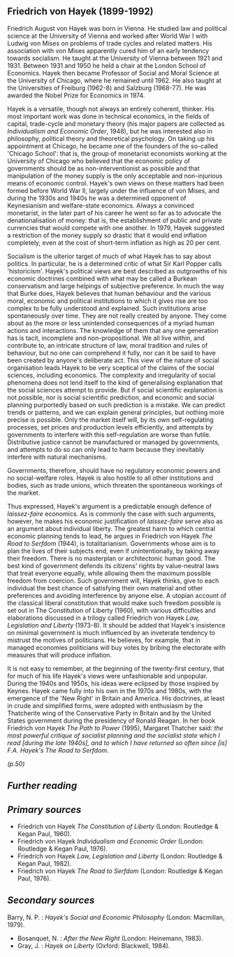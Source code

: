 ## **Friedrich von Hayek (1899-1992)**

Friedrich August von Hayek was born in Vienna. He studied law and political science at the University of Vienna and worked after World War I with Ludwig von Mises on problems of trade cycles and related matters. His association with von Mises apparently cured him of an early tendency towards socialism. He taught at the University of Vienna between 1921 and 1931. Between 1931 and 1950 he held a chair at the London School of Economics. Hayek then became Professor of Social and Moral Science at the University of Chicago, where he remained until 1962. He also taught at the Universities of Freiburg (1962-8) and Salzburg (1968-77). He was awarded the Nobel Prize for Economics in 1974.

Hayek is a versatile, though not always an entirely coherent, thinker. His most important work was done in technical economics, in the fields of capital, trade-cycle and monetary theory (his major papers are collected as *Individualism and Economic Order*, 1948), but he was interested also in philosophy, political theory and theoretical psychology. On taking up his appointment at Chicago, he became one of the founders of the so-called 'Chicago School': that is, the group of monetarist economists working at the University of Chicago who believed that the economic policy of governments should be as non-interventionist as possible and that manipulation of the money supply is the only acceptable and non-injurious means of economic control. Hayek's own views on these matters had been formed before World War II, largely under the influence of von Mises, and during the 1930s and 1940s he was a determined opponent of Keynesianism and welfare-state economics. Always a convinced monetarist, in the later part of his career he went so far as to advocate the denationalisation of money: that is, the establishment of public and private currencies that would compete with one another. In 1979, Hayek suggested a restriction of the money supply so drastic that it would end inflation completely, even at the cost of short-term inflation as high as 20 per cent.

Socialism is the ulterior target of much of what Hayek has to say about politics. In particular, he is a determined critic of what Sir Karl Popper calls 'historicism'. Hayek's political views are best described as outgrowths of his economic doctrines combined with what may be called a Burkean conservatism and large helpings of subjective preference. In much the way that Burke does, Hayek believes that human behaviour and the various moral, economic and political institutions to which it gives rise are too complex to be fully understood and explained. Such institutions arise spontaneously over time. They are not really created by anyone. They come about as the more or less unintended consequences of a myriad human actions and interactions. The knowledge of them that any one generation has is tacit, incomplete and non-propositional. We all live within, and contribute to, an intricate structure of law, moral tradition and rules of behaviour, but no one can comprehend it fully, nor can it be said to have been created by anyone's deliberate act. This view of the nature of social organisation leads Hayek to be very sceptical of the claims of the social sciences, including economics. The complexity and irregularity of social phenomena does not lend itself to the kind of generalising explanation that the social sciences attempt to provide. But if social scientific explanation is not possible, nor is social scientific prediction, and economic and social planning purportedly based on such prediction is a mistake. We can predict trends or patterns, and we can explain general principles, but nothing more precise is possible. Only the market itself will, by its own self-regulating processes, set prices and production levels efficiently, and attempts by governments to interfere with this self-regulation are worse than futile. Distributive justice cannot be manufactured or managed by governments, and attempts to do so can only lead to harm because they inevitably interfere with natural mechanisms.

Governments, therefore, should have no regulatory economic powers and no social-welfare roles. Hayek is also hostile to all other institutions and bodies, such as trade unions, which threaten the spontaneous workings of the market.

Thus expressed, Hayek's argument is a predictable enough defence of *laissez-faire* economics. As is commonly the case with such arguments, however, he makes his economic justification of *laissez-faire* serve also as an argument about individual liberty. The greatest harm to which central economic planning tends to lead, he argues in Friedrich von Hayek *The Road to Serfdom* (1944), is totalitarianism. Governments whose aim is to plan the lives of their subjects end, even if unintentionally, by taking away their freedom. There is no masterplan or architectonic human good. The best kind of government defends its citizens' rights by value-neutral laws that treat everyone equally, while allowing them the maximum possible freedom from coercion. Such government will, Hayek thinks, give to each individual the best chance of satisfying their own material and other preferences and avoiding interference by anyone else. A utopian account of the classical liberal constitution that would make such freedom possible is set out in The Constitution of Liberty (1960), with various difficulties and elaborations discussed in a trilogy called Friedrich von Hayek *Law, Legislation and Liberty* (1973-8). It should be added that Hayek's insistence on minimal government is much influenced by an inveterate tendency to mistrust the motives of politicians. He believes, for example, that in managed economies politicians will buy votes by bribing the electorate with measures that will produce inflation.

It is not easy to remember, at the beginning of the twenty-first century, that for much of his life Hayek's views were unfashionable and unpopular. During the 1940s and 1950s, his ideas were eclipsed by those inspired by Keynes. Hayek came fully into his own in the 1970s and 1980s, with the emergence of the 'New Right' in Britain and America. His doctrines, at least in crude and simplified forms, were adopted with enthusiasm by the Thatcherite wing of the Conservative Party in Britain and by the United States government during the presidency of Ronald Reagan. In her book Friedrich von Hayek *The Path to Power* (1995), Margaret Thatcher said: *the most powerful critique of socialist planning and the socialist state which I read [during the late 1940s], and to which I have returned so often since [is] F.A. Hayek's The Road to Serfdom.*

*(p.50)* 

## *Further reading*

## *Primary sources*

- Friedrich von Hayek *The Constitution of Liberty* (London: Routledge & Kegan Paul, 1960).
- Friedrich von Hayek *Individualism and Economic Order* (London: Routledge & Kegan Paul, 1976).
- Friedrich von Hayek *Law, Legislation and Liberty* (London: Routledge & Kegan Paul, 1982).
- Friedrich von Hayek *The Road to Serfdom* (London: Routledge & Kegan Paul, 1976).

## *Secondary sources*

Barry, N. P. : *Hayek's Social and Economic Philosophy* (London: Macmillan, 1979).

- Bosanquet, N. : *After the New Right* (London: Heinemann, 1983).
- Gray, J. : *Hayek on Liberty* (Oxford: Blackwell, 1984).